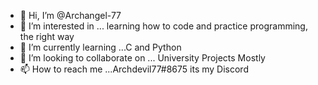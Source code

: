 - 👋 Hi, I’m @Archangel-77
- 👀 I’m interested in ... learning how to code and practice programming, the right way
- 🌱 I’m currently learning ...C and Python
- 💞️ I’m looking to collaborate on ... University Projects Mostly
- 📫 How to reach me ...Archdevil77#8675 its my Discord

<!---
Archangel-77/Archangel-77 is a ✨ special ✨ repository because its `README.md` (this file) appears on your GitHub profile.
You can click the Preview link to take a look at your changes.
--->
